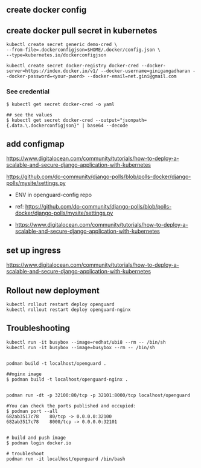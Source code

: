 
## create docker config


## create docker pull secret in kubernetes

```shell
kubectl create secret generic demo-cred \
--from-file=.dockerconfigjson=$HOME/.docker/config.json \
--type=kubernetes.io/dockerconfigjson

kubectl create secret docker-registry docker-cred --docker-server=https://index.docker.io/v1/ --docker-username=ginigangadharan --docker-password=<your-pword> --docker-email=net.gini@gmail.com
```

### See credential

```shell
$ kubectl get secret docker-cred -o yaml

## see the values
$ kubectl get secret docker-cred --output="jsonpath={.data.\.dockerconfigjson}" | base64 --decode
```

## add configmap

https://www.digitalocean.com/community/tutorials/how-to-deploy-a-scalable-and-secure-django-application-with-kubernetes

https://github.com/do-community/django-polls/blob/polls-docker/django-polls/mysite/settings.py

- ENV in openguard-config repo

- ref: https://github.com/do-community/django-polls/blob/polls-docker/django-polls/mysite/settings.py
- https://www.digitalocean.com/community/tutorials/how-to-deploy-a-scalable-and-secure-django-application-with-kubernetes

## set up ingress

https://www.digitalocean.com/community/tutorials/how-to-deploy-a-scalable-and-secure-django-application-with-kubernetes

## Rollout new deployment

```shell
kubectl rollout restart deploy openguard
kubectl rollout restart deploy openguard-nginx
```

## Troubleshooting

```shell
kubectl run -it busybox --image=redhat/ubi8 --rm -- /bin/sh
kubectl run -it busybox --image=busybox --rm -- /bin/sh


podman build -t localhost/openguard . 

##nginx image
$ podman build -t localhost/openguard-nginx .


podman run -dt -p 32100:80/tcp -p 32101:8000/tcp localhost/openguard 

#You can check the ports published and occupied:
$ podman port --all 
682ab3517c78    80/tcp -> 0.0.0.0:32100
682ab3517c78    8000/tcp -> 0.0.0.0:32101


# build and push image
$ podman login docker.io

# troubleshoot
podman run -it localhost/openguard /bin/bash
````